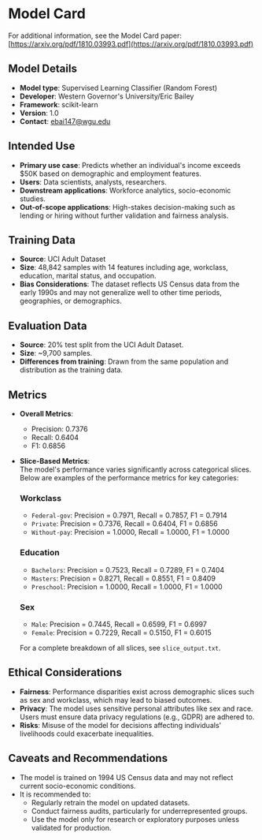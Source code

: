 # Model Card

For additional information, see the Model Card paper: [https://arxiv.org/pdf/1810.03993.pdf](https://arxiv.org/pdf/1810.03993.pdf)

## Model Details
- **Model type**: Supervised Learning Classifier (Random Forest)
- **Developer**: Western Governor's University/Eric Bailey
- **Framework**: scikit-learn
- **Version**: 1.0
- **Contact**: ebai147@wgu.edu

## Intended Use
- **Primary use case**: Predicts whether an individual's income exceeds $50K based on demographic and employment features.
- **Users**: Data scientists, analysts, researchers.
- **Downstream applications**: Workforce analytics, socio-economic studies.
- **Out-of-scope applications**: High-stakes decision-making such as lending or hiring without further validation and fairness analysis.

## Training Data
- **Source**: UCI Adult Dataset
- **Size**: 48,842 samples with 14 features including age, workclass, education, marital status, and occupation.
- **Bias Considerations**: The dataset reflects US Census data from the early 1990s and may not generalize well to other time periods, geographies, or demographics.

## Evaluation Data
- **Source**: 20% test split from the UCI Adult Dataset.
- **Size**: ~9,700 samples.
- **Differences from training**: Drawn from the same population and distribution as the training data.

## Metrics
- **Overall Metrics**:  
  - Precision: 0.7376  
  - Recall: 0.6404  
  - F1: 0.6856  

- **Slice-Based Metrics**:  
  The model's performance varies significantly across categorical slices. Below are examples of the performance metrics for key categories:

  ### Workclass
  - `Federal-gov`: Precision = 0.7971, Recall = 0.7857, F1 = 0.7914  
  - `Private`: Precision = 0.7376, Recall = 0.6404, F1 = 0.6856  
  - `Without-pay`: Precision = 1.0000, Recall = 1.0000, F1 = 1.0000  

  ### Education
  - `Bachelors`: Precision = 0.7523, Recall = 0.7289, F1 = 0.7404  
  - `Masters`: Precision = 0.8271, Recall = 0.8551, F1 = 0.8409  
  - `Preschool`: Precision = 1.0000, Recall = 1.0000, F1 = 1.0000  

  ### Sex
  - `Male`: Precision = 0.7445, Recall = 0.6599, F1 = 0.6997  
  - `Female`: Precision = 0.7229, Recall = 0.5150, F1 = 0.6015  

  For a complete breakdown of all slices, see `slice_output.txt`.

## Ethical Considerations
- **Fairness**: Performance disparities exist across demographic slices such as sex and workclass, which may lead to biased outcomes.
- **Privacy**: The model uses sensitive personal attributes like sex and race. Users must ensure data privacy regulations (e.g., GDPR) are adhered to.
- **Risks**: Misuse of the model for decisions affecting individuals' livelihoods could exacerbate inequalities.

## Caveats and Recommendations
- The model is trained on 1994 US Census data and may not reflect current socio-economic conditions.
- It is recommended to:
  - Regularly retrain the model on updated datasets.
  - Conduct fairness audits, particularly for underrepresented groups.
  - Use the model only for research or exploratory purposes unless validated for production.